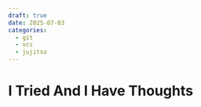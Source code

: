 ```yaml
---
draft: true
date: 2025-07-03
categories:
  - git
  - vcs
  - jujitsu
---
```

# I Tried And I Have Thoughts

